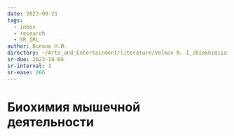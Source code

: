 ```yaml
---
date: 2023-09-21
tags:
  - inbox
  - research
  - SR_IRL
author: Волков Н.И.
directory: ~/Arts_and_Entertainment/literature/Volkov N. I_/Biokhimiia myshiechnoi dieiatiel'nosti (1603)/
sr-due: 2023-10-06
sr-interval: 3
sr-ease: 266
---
```


# Биохимия мышечной деятельности


